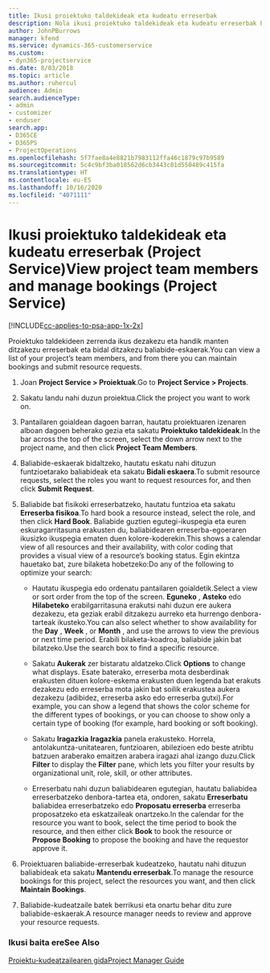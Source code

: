 ```yaml
---
title: Ikusi proiektuko taldekideak eta kudeatu erreserbak
description: Nola ikusi proiektuko taldekideak eta kudeatu erreserbak Project Service-n
author: JohnPBurrows
manager: kfend
ms.service: dynamics-365-customerservice
ms.custom:
- dyn365-projectservice
ms.date: 8/03/2018
ms.topic: article
ms.author: ruhercul
audience: Admin
search.audienceType:
- admin
- customizer
- enduser
search.app:
- D365CE
- D365PS
- ProjectOperations
ms.openlocfilehash: 5f7fae8a4e8821b7983112ffa46c1879c97b9589
ms.sourcegitcommit: 5c4c9bf3ba018562d6cb3443c01d550489c415fa
ms.translationtype: HT
ms.contentlocale: eu-ES
ms.lasthandoff: 10/16/2020
ms.locfileid: "4071111"
---
```

# <a name="view-project-team-members-and-manage-bookings-project-service"></a><span data-ttu-id="ff5c0-103">Ikusi proiektuko taldekideak eta kudeatu erreserbak (Project Service)</span><span class="sxs-lookup"><span data-stu-id="ff5c0-103">View project team members and manage bookings (Project Service)</span></span>

[!INCLUDE[cc-applies-to-psa-app-1x-2x](../includes/cc-applies-to-psa-app-1x-2x.md)]

<span data-ttu-id="ff5c0-104">Proiektuko taldekideen zerrenda ikus dezakezu eta handik manten ditzakezu erreserbak eta bidal ditzakezu baliabide-eskaerak.</span><span class="sxs-lookup"><span data-stu-id="ff5c0-104">You can view a list of your project’s team members, and from there you can maintain bookings and submit resource requests.</span></span>  
  
1.  <span data-ttu-id="ff5c0-105">Joan **Project Service > Proiektuak**.</span><span class="sxs-lookup"><span data-stu-id="ff5c0-105">Go to **Project Service > Projects**.</span></span>  
  
2.  <span data-ttu-id="ff5c0-106">Sakatu landu nahi duzun proiektua.</span><span class="sxs-lookup"><span data-stu-id="ff5c0-106">Click the project you want to work on.</span></span>  
  
3.  <span data-ttu-id="ff5c0-107">Pantailaren goialdean dagoen barran, hautatu proiektuaren izenaren alboan dagoen beherako gezia eta sakatu **Proiektuko taldekideak**.</span><span class="sxs-lookup"><span data-stu-id="ff5c0-107">In the bar across the top of the screen, select the down arrow next to the project name, and then click **Project Team Members**.</span></span>  
  
4.  <span data-ttu-id="ff5c0-108">Baliabide-eskaerak bidaltzeko, hautatu eskatu nahi dituzun funtzioetarako baliabideak eta sakatu **Bidali eskaera**.</span><span class="sxs-lookup"><span data-stu-id="ff5c0-108">To submit resource requests, select the roles you want to request resources for, and then click **Submit Request**.</span></span>  
  
5.  <span data-ttu-id="ff5c0-109">Baliabide bat fisikoki erreserbatzeko, hautatu funtzioa eta sakatu **Erreserba fisikoa**.</span><span class="sxs-lookup"><span data-stu-id="ff5c0-109">To hard book a resource instead, select the role, and then click **Hard Book**.</span></span> <span data-ttu-id="ff5c0-110">Baliabide guztien egutegi-ikuspegia eta euren eskuragarritasuna erakusten du, baliabidearen erreserba-egoeraren ikusizko ikuspegia ematen duen kolore-koderekin.</span><span class="sxs-lookup"><span data-stu-id="ff5c0-110">This shows a calendar view of all resources and their availability, with color coding that provides a visual view of a resource’s booking status.</span></span> <span data-ttu-id="ff5c0-111">Egin ekintza hauetako bat, zure bilaketa hobetzeko:</span><span class="sxs-lookup"><span data-stu-id="ff5c0-111">Do any of the following to optimize your search:</span></span>  
  
    -   <span data-ttu-id="ff5c0-112">Hautatu ikuspegia edo ordenatu pantailaren goialdetik.</span><span class="sxs-lookup"><span data-stu-id="ff5c0-112">Select a view or sort order from the top of the screen.</span></span> <span data-ttu-id="ff5c0-113">**Eguneko** , **Asteko** edo **Hilabeteko** erabilgarritasuna erakutsi nahi duzun ere aukera dezakezu, eta geziak erabil ditzakezu aurreko eta hurrengo denbora-tarteak ikusteko.</span><span class="sxs-lookup"><span data-stu-id="ff5c0-113">You can also select whether to show availability for the **Day** , **Week** , or **Month** , and use the arrows to view the previous or next time period.</span></span> <span data-ttu-id="ff5c0-114">Erabili bilaketa-koadroa, baliabide jakin bat bilatzeko.</span><span class="sxs-lookup"><span data-stu-id="ff5c0-114">Use the search box to find a specific resource.</span></span>  
  
    -   <span data-ttu-id="ff5c0-115">Sakatu **Aukerak** zer bistaratu aldatzeko.</span><span class="sxs-lookup"><span data-stu-id="ff5c0-115">Click **Options** to change what displays.</span></span> <span data-ttu-id="ff5c0-116">Esate baterako, erreserba mota desberdinak erakusten dituen kolore-eskema erakusten duen legenda bat erakuts dezakezu edo erreserba mota jakin bat soilik erakustea aukera dezakezu (adibidez, erreserba asko edo erreserba gutxi).</span><span class="sxs-lookup"><span data-stu-id="ff5c0-116">For example, you can show a legend that shows the color scheme for the different types of bookings, or you can choose to show only a certain type of booking (for example, hard booking or soft booking).</span></span>  
  
    -   <span data-ttu-id="ff5c0-117">Sakatu **Iragazkia** **Iragazkia** panela erakusteko. Horrela, antolakuntza-unitatearen, funtzioaren, abilezioen edo beste atribtu batzuen araberako emaitzen arabera iragazi ahal izango duzu.</span><span class="sxs-lookup"><span data-stu-id="ff5c0-117">Click **Filter** to display the **Filter** pane, which lets you filter your results by organizational unit, role, skill, or other attributes.</span></span>  
  
    -   <span data-ttu-id="ff5c0-118">Erreserbatu nahi duzun baliabidearen egutegian, hautatu baliabidea erreserbatzeko denbora-tartea eta, ondoren, sakatu **Erreserbatu** baliabidea erreserbatzeko edo **Proposatu erreserba** erreserba proposatzeko eta eskatzaileak onartzeko.</span><span class="sxs-lookup"><span data-stu-id="ff5c0-118">In the calendar for the resource you want to book, select the time period to book the resource, and then either click **Book** to book the resource or **Propose Booking** to propose the booking and have the requestor approve it.</span></span>  
  
6.  <span data-ttu-id="ff5c0-119">Proiektuaren baliabide-erreserbak kudeatzeko, hautatu nahi dituzun baliabideak eta sakatu **Mantendu erreserbak**.</span><span class="sxs-lookup"><span data-stu-id="ff5c0-119">To manage the resource bookings for this project, select the resources you want, and then click **Maintain Bookings**.</span></span>  
  
7.  <span data-ttu-id="ff5c0-120">Baliabide-kudeatzaile batek berrikusi eta onartu behar ditu zure baliabide-eskaerak.</span><span class="sxs-lookup"><span data-stu-id="ff5c0-120">A resource manager needs to review and approve your resource requests.</span></span>  
  
### <a name="see-also"></a><span data-ttu-id="ff5c0-121">Ikusi baita ere</span><span class="sxs-lookup"><span data-stu-id="ff5c0-121">See Also</span></span>  
 [<span data-ttu-id="ff5c0-122">Proiektu-kudeatzailearen gida</span><span class="sxs-lookup"><span data-stu-id="ff5c0-122">Project Manager Guide</span></span>](../psa/project-manager-guide.md)
